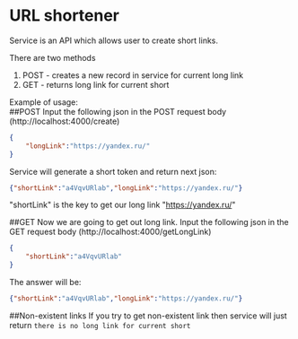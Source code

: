 # URL shortener

Service is an API which allows user to create short links. <br/>

There are two methods <br/>
1) POST - creates a new record in service for current long link
2) GET - returns  long link for current short

Example of usage:<br/>
##POST
Input the following json in the POST request body (http://localhost:4000/create)
```json
{
    "longLink":"https://yandex.ru/"
}
```

Service will generate a short token and return next json:
```json
{"shortLink":"a4VqvURlab","longLink":"https://yandex.ru/"}
```
"shortLink" is the key to get our long link "https://yandex.ru/"
<br/>

##GET
Now we are going to get out long link.
Input the following json in the GET request body (http://localhost:4000/getLongLink)
```json
{
    "shortLink":"a4VqvURlab"
}
```

The answer will be:
```json
{"shortLink":"a4VqvURlab","longLink":"https://yandex.ru/"}
```

##Non-existent links
If you try to get non-existent link then service will just return `there is no long link for current short`